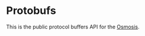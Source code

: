 # Protobufs

This is the public protocol buffers API for the [Osmosis](https://github.com/osmosis-labse/osmosis).
